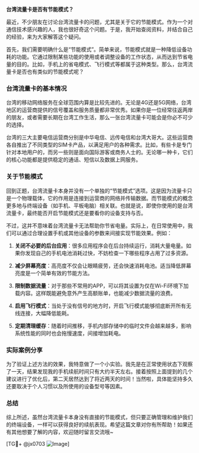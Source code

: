 **台湾流量卡是否有节能模式？**

最近，不少朋友在讨论台湾流量卡的问题，尤其是关于它的节能模式。作为一个对通信技术感兴趣的人，我也很好奇这个问题。于是，我开始查阅资料，并结合自己的经验，来为大家解答这个疑问。

首先，我们需要明确什么是“节能模式”。简单来说，节能模式就是一种降低设备功耗的功能。它通过限制某些功能的使用或者调整设备的工作状态，从而达到节省电量的目的。比如，手机上的省电模式、飞行模式等都属于这种类型。那么，台湾流量卡是否也有类似的节能模式呢？

### 台湾流量卡的基本情况

台湾的移动网络服务在全球范围内算是比较先进的。无论是4G还是5G网络，台湾地区的运营商提供的信号覆盖和服务质量都非常优秀。如果你是一位经常往返两岸的朋友，或者需要长期在台湾工作生活，那么一张台湾流量卡可能会是你必不可少的选择。

台湾的三大主要电信运营商分别是中华电信、远传电信和台湾大哥大。这些运营商各自推出了不同类型的SIM卡产品，以满足用户的各种需求。比如，有些卡是专门针对本地用户的，而另一些则是面向国际游客或商务人士的。无论哪一种卡，它们的核心功能都是提供稳定的通话、短信以及数据上网服务。

### 关于节能模式

回到正题，台湾流量卡本身并没有一个单独的“节能模式”选项。这是因为流量卡只是一个物理载体，它的作用是连接到运营商的网络并传输数据。而节能模式的概念更多地与终端设备（如手机、平板电脑）相关联。也就是说，即使你使用的是台湾流量卡，最终能否开启节能模式还是要看你的设备支持与否。

不过，这并不意味着台湾流量卡无法帮助你节省电量。实际上，在日常使用中，我们可以通过合理设置手机或其他设备的参数来间接实现节能效果。例如：

1. **关闭不必要的后台应用**：很多应用程序会在后台持续运行，消耗大量电量。如果你发现自己的手机电池消耗过快，不妨检查一下哪些程序占用了过多资源。
   
2. **减少屏幕亮度**：高亮度不仅会让眼睛疲劳，还会快速消耗电池。适当降低屏幕亮度是一个简单有效的节能方法。

3. **限制数据流量**：对于那些不常用的APP，可以将其设置为仅在Wi-Fi环境下加载内容。这样既能避免意外产生高额账单，也能减少数据流量的浪费。

4. **启用飞行模式**：当处于没有信号的地方时，开启飞行模式能够彻底断开所有无线连接，大幅降低能耗。

5. **定期清理缓存**：随着时间推移，手机内部存储中的临时文件会越来越多，影响系统性能的同时也会拖慢速度，间接增加耗电。

### 实际案例分享

为了验证上述方法的效果，我特意做了一个小实验。我先是在正常使用状态下观察了一天，结果发现我的手机续航时间只有大约半天左右。接着按照上面提到的几个建议进行了优化后，第二天居然达到了将近两天的时间！当然啦，具体能坚持多久还要取决于个人习惯以及所使用的设备型号等因素。

### 总结

综上所述，虽然台湾流量卡本身没有直接的节能模式，但只要正确管理和维护我们的终端设备，一样可以获得良好的续航表现。希望这篇文章对你有所帮助！如果还有其他想要了解的内容，欢迎随时留言交流哦~

[TG💪+ @jx0703 ![Image](https://github.com/user-attachments/assets/dbca1d08-cadb-493c-b0ec-ad6f7a83f270)]